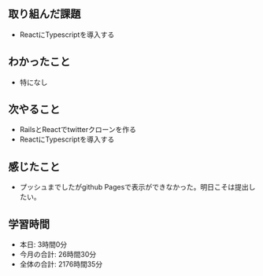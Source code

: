 ## 取り組んだ課題
- ReactにTypescriptを導入する
## わかったこと
- 特になし
## 次やること
- RailsとReactでtwitterクローンを作る
- ReactにTypescriptを導入する
## 感じたこと
- プッシュまでしたがgithub Pagesで表示ができなかった。明日こそは提出したい。
## 学習時間
- 本日: 3時間0分
- 今月の合計: 26時間30分
- 全体の合計: 2176時間35分
